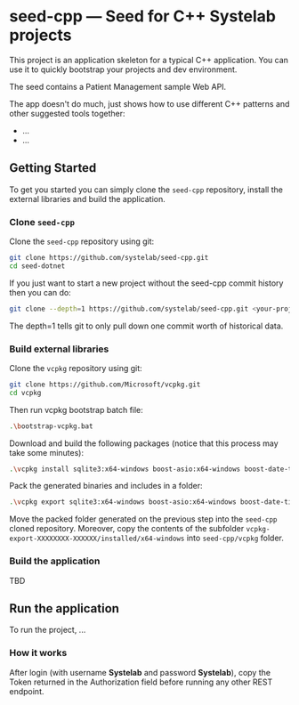 # seed-cpp — Seed for C++ Systelab projects

This project is an application skeleton for a typical C++ application. You can use it to quickly bootstrap your projects and dev environment.

The seed contains a Patient Management sample Web API.

The app doesn't do much, just shows how to use different C++ patterns and other suggested tools together:

* ...
* ...


## Getting Started

To get you started you can simply clone the `seed-cpp` repository, install the external libraries and build the application.

### Clone `seed-cpp`

Clone the `seed-cpp` repository using git:

```bash
git clone https://github.com/systelab/seed-cpp.git
cd seed-dotnet
```

If you just want to start a new project without the seed-cpp commit history then you can do:

```bash
git clone --depth=1 https://github.com/systelab/seed-cpp.git <your-project-name>
```

The depth=1 tells git to only pull down one commit worth of historical data.


### Build external libraries

Clone the `vcpkg` repository using git:

```bash
git clone https://github.com/Microsoft/vcpkg.git
cd vcpkg
```

Then run vcpkg bootstrap batch file:

```bash
.\bootstrap-vcpkg.bat
```

Download and build the following packages (notice that this process may take some minutes):

```bash
.\vcpkg install sqlite3:x64-windows boost-asio:x64-windows boost-date-time:x64-windows boost-uuid:x64-windows rapidjson:x64-windows gtest:x64-windows
```

Pack the generated binaries and includes in a folder:

```bash
.\vcpkg export sqlite3:x64-windows boost-asio:x64-windows boost-date-time:x64-windows boost-uuid:x64-windows rapidjson:x64-windows gtest:x64-windows --raw
```

Move the packed folder generated on the previous step into the `seed-cpp` cloned repository.
Moreover, copy the contents of the subfolder `vcpkg-export-XXXXXXXX-XXXXXX/installed/x64-windows` into `seed-cpp/vcpkg` folder.


### Build the application

TBD

## Run the application

To run the project, ...

### How it works

After login (with username **Systelab** and password **Systelab**), copy the Token returned in the Authorization field before running any other REST endpoint.

[git]: https://git-scm.com/
